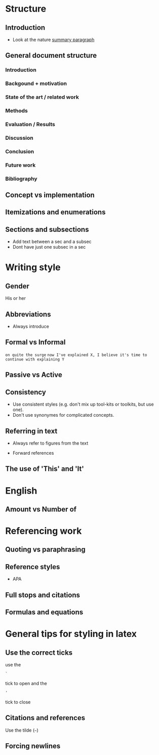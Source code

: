 # Structure

## Introduction
- Look at the nature [summary paragraph](http://www.cbs.umn.edu/sites/default/files/public/downloads/Annotated_Nature_abstract.pdf)

## General document structure
### Introduction
### Backgound + motivation
### State of the art / related work
### Methods
### Evaluation / Results
### Discussion
### Conclusion
### Future work
### Bibliography

## Concept vs implementation

## Itemizations and enumerations

## Sections and subsections
- Add text between a sec and a subsec
- Dont have just one subsec in a sec

# Writing style

## Gender
His or her

## Abbreviations
- Always introduce

## Formal vs Informal
`on quite the surge`
`now I've explained X, I believe it's time to continue with explaining Y`

## Passive vs Active

## Consistency
- Use consistent styles (e.g. don't mix up tool-kits or toolkits, but use one).
- Don't use synonymes for complicated concepts.

## Referring in text
- Always refer to figures from the text

- Forward references

## The use of 'This' and 'It'

# English

## Amount vs Number of

# Referencing work

## Quoting vs paraphrasing

## Reference styles
- APA

## Full stops and citations

## Formulas and equations

# General tips for styling in latex

## Use the correct ticks
use the 
```
`
```
tick to open and the 
```
'
``` 
tick to close

## Citations and references
Use the tilde (`~`)

## Forcing newlines
